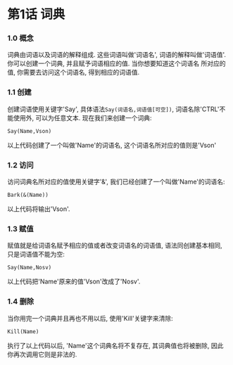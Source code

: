 # 第1话 词典
### 1.0 概念
词典由词语以及词语的解释组成. 这些词语叫做'词语名', 词语的解释叫做'词语值'. 你可以创建一个词典, 并且赋予词语相应的值. 当你想要知道这个词语名
所对应的值, 你需要去访问这个词语名, 得到相应的词语值.

### 1.1 创建
创建词语使用关键字'Say', 具体语法`Say(词语名,词语值[可空])`, 词语名除'CTRL'不能使用外, 可以为任意文本. 现在我们来创建一个词典:
```
Say(Name,Vson)
```
以上代码创建了一个叫做'Name'的词语名, 这个词语名所对应的值则是'Vson'

### 1.2 访问
访问词典名所对应的值使用关键字'&', 我们已经创建了一个叫做'Name'的词语名:
```
Bark(&(Name))
```
以上代码将输出'Vson'.

### 1.3 赋值
赋值就是给词语名赋予相应的值或者改变词语名的词语值, 语法同创建基本相同, 只是词语值不能为空:
```
Say(Name,Nosv)
```
以上代码把'Name'原来的值'Vson'改成了'Nosv'.
### 1.4 删除
当你用完一个词典并且再也不用以后, 使用'Kill'关键字来清除:
```
Kill(Name)
```
执行了以上代码以后, 'Name'这个词典名将不复存在, 其词典值也将被删除, 因此你再次调用它则是非法的.
